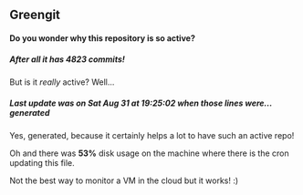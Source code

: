 ## Greengit

#### Do you wonder why this repository is so active?

##### After all it has 4823 commits!

But is it *really* active? Well...

##### Last update was on Sat Aug 31 at 19:25:02 when those lines were... generated

Yes, generated, because it certainly helps a lot to have such an active repo!

Oh and there was **53%** disk usage on the machine
where there is the cron updating this file.

Not the best way to monitor a VM in the cloud but it works! :)
